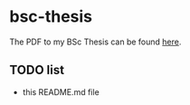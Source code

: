 # bsc-thesis

The PDF to my BSc Thesis can be found [here](<https://raw.githubusercontent.com/aflaag/bsc-thesis/main/src/Thesis.pdf>).

## TODO list

- this README.md file

